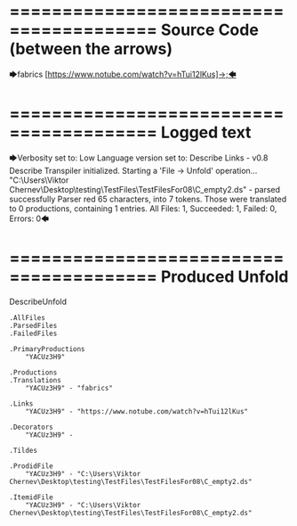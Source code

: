 ========================================
Source Code (between the arrows)
========================================

🡆fabrics <YACUz3H9> [https://www.notube.com/watch?v=hTui12lKus]->;🡄

========================================
Logged text
========================================

🡆Verbosity set to: Low
Language version set to: Describe Links - v0.8
Describe Transpiler initialized.
Starting a 'File -> Unfold' operation...
"C:\Users\Viktor Chernev\Desktop\testing\TestFiles\TestFilesFor08\C_empty2.ds" - parsed successfully
Parser red 65 characters, into 7 tokens.
Those were translated to 0 productions, containing 1 entries.
All Files: 1, Succeeded: 1, Failed: 0, Errors: 0🡄

========================================
Produced Unfold
========================================

DescribeUnfold

    .AllFiles
    .ParsedFiles
    .FailedFiles

    .PrimaryProductions
        "YACUz3H9" 

    .Productions
    .Translations
        "YACUz3H9" - "fabrics"

    .Links
        "YACUz3H9" - "https://www.notube.com/watch?v=hTui12lKus"

    .Decorators
        "YACUz3H9" - 

    .Tildes

    .ProdidFile
        "YACUz3H9" - "C:\Users\Viktor Chernev\Desktop\testing\TestFiles\TestFilesFor08\C_empty2.ds"

    .ItemidFile
        "YACUz3H9" - "C:\Users\Viktor Chernev\Desktop\testing\TestFiles\TestFilesFor08\C_empty2.ds"

